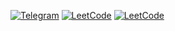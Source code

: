 
 [<img alt="Telegram" src="https://img.shields.io/badge/Telegram-2CA5E0?style=flat&logo=telegram&logoColor=white" />](https://t.me/kamolovd) 
 [<img alt="LeetCode" src="https://img.shields.io/badge/LeetCode-black?style=flat&logo=leetcode&logoColor=yellow" />](https://leetcode.com/u/kamolovd/) 
 [<img alt="LeetCode" src="https://img.shields.io/badge/Linkedin-white?style=flat&logo=linkedin&logoColor=2CA5E0" />](https://linkedin.com/in/kamolovd) 


